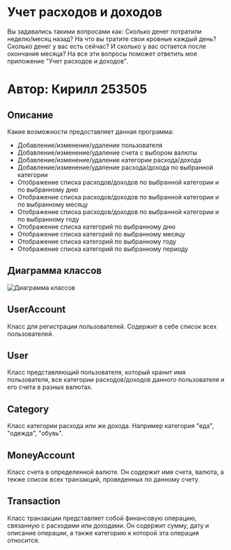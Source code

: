 # Учет расходов и доходов
Вы задавались такими вопросами как: Сколько денег потратили неделю/месяц назад? На что вы тратите свои кровные каждый день? Сколько денег у вас есть сейчас? И сколько у вас остается после окончания месяца? На все эти вопросы поможет ответить мое приложение "Учет расходов и доходов".
# Автор: Кирилл 253505
## Описание
Какие возможности предоставляет данная программа:
- Добавление/изменение/удаление пользователя
- Добавление/изменение/удаление счета с выбором валюты
- Добавление/изменение/удаление категории расхода/дохода
- Добавление/изменение/удаление расхода/дохода по выбранной категории
- Отображение списка расходов/доходов по выбранной категории и по выбранному дню
- Отображение списка расходов/доходов по выбранной категории и по выбранному месяцу
- Отображение списка расходов/доходов по выбранной категории и по выбранному году
- Отображение списка категорий по выбранному дню
- Отображение списка категорий по выбранному месяцу
- Отображение списка категорий по выбранному году
- Отображение списка категорий по выбранному периоду

## Диаграмма классов
![Диаграмма классов](/img/class_diagram.png)

## UserAccount
Класс для регистрации пользователей. Содержит в себе список всех пользователей.

## User
Класс представляющий пользователя, который хранит имя пользователя, все категории расходов/доходов данного пользователя и его счета в разных валютах.

## Category
Класс категории расхода или же дохода. Например категория "еда", "одежда", "обувь".

## MoneyAccount
Класс счета в определенной валюте. Он содержит имя счета, валюта, а текже список всех транзакций, проведенных по данному счету. 

## Transaction
Класс транзакции представляет собой финансовую операцию, связанную с расходами или доходами. Он содержит сумму, дату и описание операции, а также категорию к которой эта операция относится.